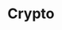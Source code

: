 # Crypto

<!-- Generated by documentation.js. Update this documentation by updating the source code. -->

